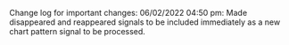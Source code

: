 Change log for important changes:
06/02/2022 04:50 pm: Made disappeared and reappeared signals to be included immediately as a new chart pattern signal to be processed.